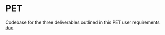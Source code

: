 # PET
Codebase for the three deliverables outlined in this PET user requirements [doc](https://docs.google.com/document/d/1T14-rTBFU5q5iZ-J5bzTp0FzPaX76jb0ezTgsqhl6gI/edit).
